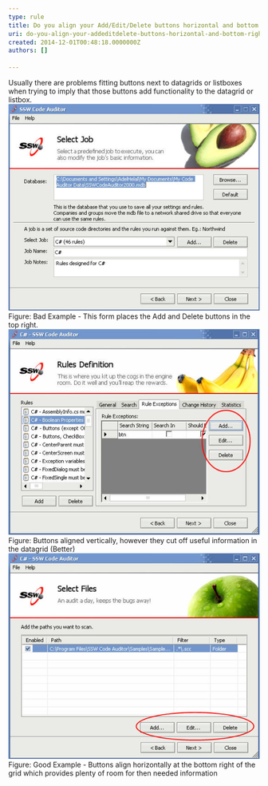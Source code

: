 ```yaml
---
type: rule
title: Do you align your Add/Edit/Delete buttons horizontal and bottom right?
uri: do-you-align-your-addeditdelete-buttons-horizontal-and-bottom-right
created: 2014-12-01T00:48:18.0000000Z
authors: []

---
```


 
Usually there are problems fitting buttons next to datagrids or  listboxes when trying to imply that those buttons add functionality to  the datagrid or listbox.
 ![SSW Code Auditor - Select Job](../../assets/BadButtonAlign.jpg)Figure: Bad Example - This form places the Add and Delete buttons in the top right.![SSW Code Auditor - Rules Definition](../../assets/BetterButtonAlign.jpg)Figure: Buttons aligned vertically, however they cut off useful information in the datagrid (Better)![SSW Code Auditor - Select Files](../../assets/GoodButtonAlign.jpg)Figure: Good Example - Buttons align horizontally at the bottom right of the grid which provides plenty of room for then needed information
